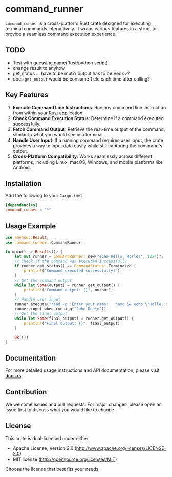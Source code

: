 # command_runner

`command_runner` is a cross-platform Rust crate designed for executing terminal commands interactively. It wraps various features in a struct to provide a seamless command execution experience.

## TODO
- Test with guessing game(Rust/python script)
- change result to anyhow
- get_status ... have to be mut?/ output has to be Vec<>?
- does `get_output` would be consume 1 ele each time after calling?

## Key Features

1. **Execute Command Line Instructions**: Run any command line instruction from within your Rust application.
2. **Check Command Execution Status**: Determine if a command executed successfully.
3. **Fetch Command Output**: Retrieve the real-time output of the command, similar to what you would see in a terminal.
4. **Handle User Input**: If a running command requires user input, the crate provides a way to input data easily while still capturing the command's output.
5. **Cross-Platform Compatibility**: Works seamlessly across different platforms, including Linux, macOS, Windows, and mobile platforms like Android.

## Installation

Add the following to your `Cargo.toml`:

```toml
[dependencies]
command_runner = "*"
```

## Usage Example

```rust
use anyhow::Result;
use command_runner::CommandRunner;

fn main() -> Result<()> {
    let mut runner = CommandRunner::new("echo Hello, World!", 1024)?;
    // Check if the command was executed successfully
    if runner.get_status() == CommandStatus::Terminated {
        println!("Command executed successfully!");
    }
    // Get the command output
    while let Some(output) = runner.get_output() {
        println!("Command output: {}", output);
    }
    // Handle user input
    runner.execute("read -p 'Enter your name: ' name && echo \"Hello, $name\"")?;
    runner.input_when_running("John Doe\n")?;
    // Get the final output
    while let Some(final_output) = runner.get_output() {
        println!("Final output: {}", final_output);
    }

    Ok(())
}
```

## Documentation

For more detailed usage instructions and API documentation, please visit [docs.rs](https://docs.rs/command_runner).

## Contribution

We welcome issues and pull requests. For major changes, please open an issue first to discuss what you would like to change.

## License

This crate is dual-licensed under either:

- Apache License, Version 2.0 (http://www.apache.org/licenses/LICENSE-2.0)
- MIT license (http://opensource.org/licenses/MIT)

Choose the license that best fits your needs.
